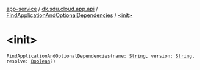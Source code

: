 [app-service](../../index.md) / [dk.sdu.cloud.app.api](../index.md) / [FindApplicationAndOptionalDependencies](index.md) / [&lt;init&gt;](./-init-.md)

# &lt;init&gt;

`FindApplicationAndOptionalDependencies(name: `[`String`](https://kotlinlang.org/api/latest/jvm/stdlib/kotlin/-string/index.html)`, version: `[`String`](https://kotlinlang.org/api/latest/jvm/stdlib/kotlin/-string/index.html)`, resolve: `[`Boolean`](https://kotlinlang.org/api/latest/jvm/stdlib/kotlin/-boolean/index.html)`?)`